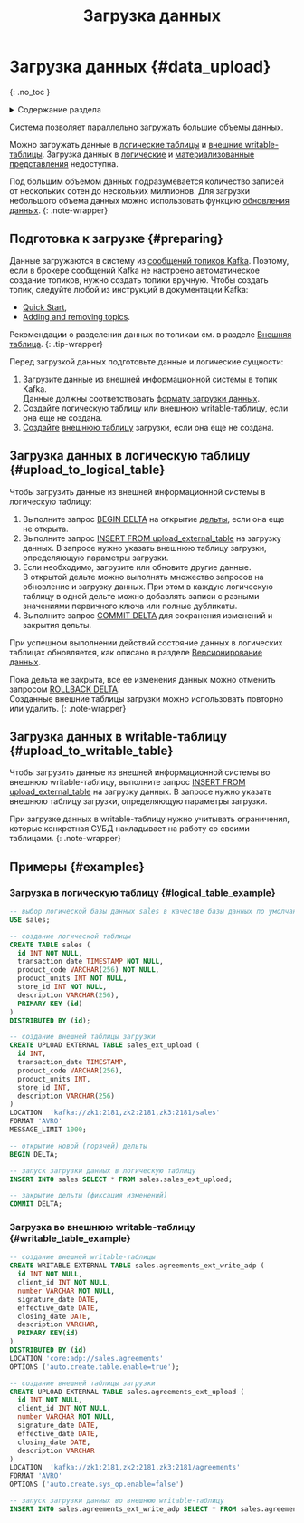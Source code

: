 ﻿---
layout: default
title: Загрузка данных
nav_order: 3
parent: Работа с системой
has_children: true
has_toc: false
---

# Загрузка данных {#data_upload}
{: .no_toc }

<details markdown="block">
  <summary>
    Содержание раздела
  </summary>
  {: .text-delta }
1. TOC
{:toc}
</details>

Система позволяет параллельно загружать большие объемы данных. 

Можно загружать данные в [логические таблицы](../../overview/main_concepts/logical_table/logical_table.md) и 
[внешние writable-таблицы](../../overview/main_concepts/external_table/external_table.md#writable_table).
Загрузка данных в [логические](../../overview/main_concepts/logical_view/logical_view.md) 
и [материализованные представления](../../overview/main_concepts/materialized_view/materialized_view.md) 
недоступна.

Под большим объемом данных подразумевается количество записей от нескольких сотен до нескольких миллионов. 
Для загрузки небольшого объема данных можно использовать функцию [обновления данных](../data_update/data_update.md).
{: .note-wrapper}

## Подготовка к загрузке {#preparing}

Данные загружаются в систему из [сообщений топиков Kafka](../../reference/upload_format/upload_format.md). 
Поэтому, если в брокере сообщений Kafka не настроено автоматическое создание топиков, нужно создать топики вручную.
Чтобы создать топик, следуйте любой из инструкций в документации Kafka:
*   [Quick Start](https://kafka.apache.org/documentation/#quickstart),
*   [Adding and removing topics](https://kafka.apache.org/documentation/#basic_ops_add_topic).

Рекомендации о разделении данных по топикам см. в разделе [Внешняя таблица](../../overview/main_concepts/external_table/external_table.md).
{: .tip-wrapper}

Перед загрузкой данных подготовьте данные и логические сущности:
   1. Загрузите данные из внешней информационной системы в топик Kafka.  
      Данные должны соответствовать [формату загрузки данных](../../reference/upload_format/upload_format.md).
   2. [Создайте логическую таблицу](../../reference/sql_plus_requests/CREATE_TABLE/CREATE_TABLE.md) или 
      [внешнюю writable-таблицу](../../reference/sql_plus_requests/CREATE_WRITABLE_EXTERNAL_TABLE/CREATE_WRITABLE_EXTERNAL_TABLE.md), 
      если она еще не создана.
   3. [Создайте](../../reference/sql_plus_requests/CREATE_UPLOAD_EXTERNAL_TABLE/CREATE_UPLOAD_EXTERNAL_TABLE.md)
      [внешнюю таблицу](../../overview/main_concepts/external_table/external_table.md)
      загрузки, если она еще не создана.

## Загрузка данных в логическую таблицу {#upload_to_logical_table}

Чтобы загрузить данные из внешней информационной системы в логическую таблицу:
1. Выполните запрос [BEGIN DELTA](../../reference/sql_plus_requests/BEGIN_DELTA/BEGIN_DELTA.md)
   на открытие [дельты](../../overview/main_concepts/delta/delta.md), если она еще не открыта.
2. Выполните запрос [INSERT FROM upload_external_table](../../reference/sql_plus_requests/INSERT_FROM_upload_external_table/INSERT_FROM_upload_external_table.md)
   на загрузку данных. В запросе нужно указать внешнюю таблицу загрузки, определяющую параметры загрузки.
3. Если необходимо, загрузите или обновите другие данные.
   <br>В открытой дельте можно выполнять множество запросов на обновление и загрузку данных. При этом в каждую логическую
   таблицу в одной дельте можно добавлять записи с разными значениями первичного ключа или полные дубликаты.
4. Выполните запрос [COMMIT DELTA](../../reference/sql_plus_requests/COMMIT_DELTA/COMMIT_DELTA.md)
   для сохранения изменений и закрытия дельты.

При успешном выполнении действий состояние данных в логических таблицах обновляется, как описано в разделе
[Версионирование данных](data_versioning/data_versioning.md).

Пока дельта не закрыта, все ее изменения данных можно отменить запросом
[ROLLBACK DELTA](../../reference/sql_plus_requests/ROLLBACK_DELTA/ROLLBACK_DELTA.md).
<br> Созданные внешние таблицы загрузки можно использовать повторно или удалить.
{: .note-wrapper}

## Загрузка данных в writable-таблицу {#upload_to_writable_table}

Чтобы загрузить данные из внешней информационной системы во внешнюю writable-таблицу, выполните запрос 
[INSERT FROM upload_external_table](../../reference/sql_plus_requests/INSERT_FROM_upload_external_table/INSERT_FROM_upload_external_table.md) 
на загрузку данных. В запросе нужно указать внешнюю таблицу загрузки, определяющую параметры загрузки.

При загрузке данных в writable-таблицу нужно учитывать ограничения, которые конкретная СУБД накладывает на
работу со своими таблицами.
{: .note-wrapper}

## Примеры {#examples}

### Загрузка в логическую таблицу {#logical_table_example}

```sql
-- выбор логической базы данных sales в качестве базы данных по умолчанию
USE sales;

-- создание логической таблицы
CREATE TABLE sales (
  id INT NOT NULL,
  transaction_date TIMESTAMP NOT NULL,
  product_code VARCHAR(256) NOT NULL,
  product_units INT NOT NULL,
  store_id INT NOT NULL,
  description VARCHAR(256),
  PRIMARY KEY (id)
)
DISTRIBUTED BY (id);

-- создание внешней таблицы загрузки
CREATE UPLOAD EXTERNAL TABLE sales_ext_upload (
  id INT,
  transaction_date TIMESTAMP,
  product_code VARCHAR(256),
  product_units INT,
  store_id INT,
  description VARCHAR(256)
)
LOCATION  'kafka://zk1:2181,zk2:2181,zk3:2181/sales'
FORMAT 'AVRO'
MESSAGE_LIMIT 1000;

-- открытие новой (горячей) дельты
BEGIN DELTA;

-- запуск загрузки данных в логическую таблицу
INSERT INTO sales SELECT * FROM sales.sales_ext_upload;

-- закрытие дельты (фиксация изменений)
COMMIT DELTA;
```

### Загрузка во внешнюю writable-таблицу {#writable_table_example}

```sql
-- создание внешней writable-таблицы
CREATE WRITABLE EXTERNAL TABLE sales.agreements_ext_write_adp (
  id INT NOT NULL,
  client_id INT NOT NULL,
  number VARCHAR NOT NULL,
  signature_date DATE,
  effective_date DATE,
  closing_date DATE,
  description VARCHAR,
  PRIMARY KEY(id)
)
DISTRIBUTED BY (id)
LOCATION 'core:adp://sales.agreements'
OPTIONS ('auto.create.table.enable=true');

-- создание внешней таблицы загрузки
CREATE UPLOAD EXTERNAL TABLE sales.agreements_ext_upload (
  id INT NOT NULL,
  client_id INT NOT NULL,
  number VARCHAR NOT NULL,
  signature_date DATE,
  effective_date DATE,
  closing_date DATE,
  description VARCHAR
) 
LOCATION  'kafka://zk1:2181,zk2:2181,zk3:2181/agreements'
FORMAT 'AVRO'
OPTIONS ('auto.create.sys_op.enable=false')

-- запуск загрузки данных во внешнюю writable-таблицу
INSERT INTO sales.agreements_ext_write_adp SELECT * FROM sales.agreements_ext_upload;
```